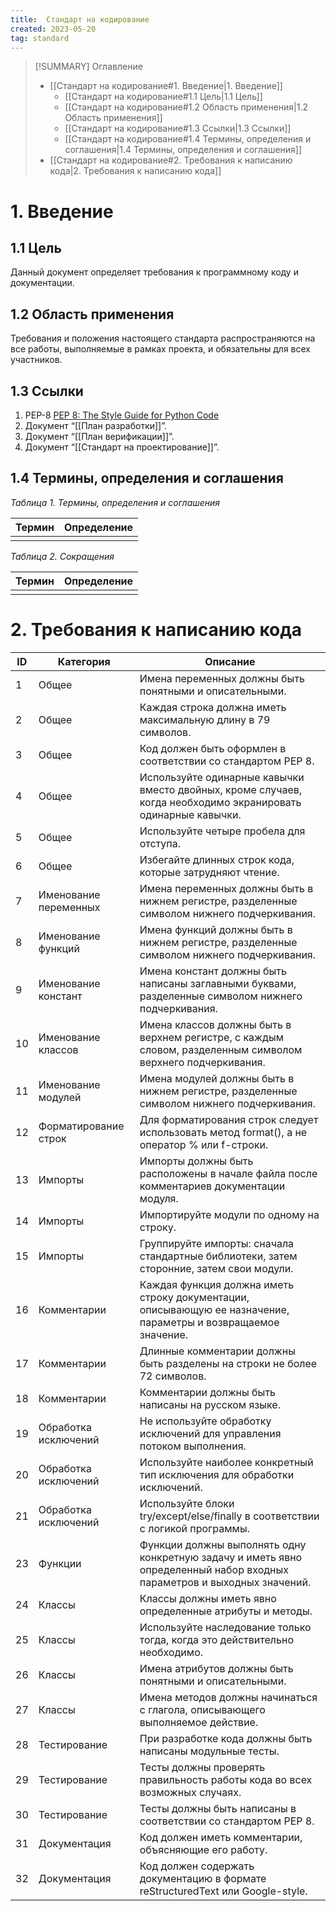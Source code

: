 ```yaml
---
title:  Стандарт на кодирование
created: 2023-05-20
tag: standard
---
```


>[!SUMMARY] Оглавление
>- [[Стандарт на кодирование#1. Введение|1. Введение]]
>    - [[Стандарт на кодирование#1.1 Цель|1.1 Цель]]
>    - [[Стандарт на кодирование#1.2 Область применения|1.2 Область применения]]
>    - [[Стандарт на кодирование#1.3 Ссылки|1.3 Ссылки]]
>    - [[Стандарт на кодирование#1.4 Термины, определения и соглашения|1.4 Термины, определения и соглашения]]
>- [[Стандарт на кодирование#2.  Требования к написанию кода|2.  Требования к написанию кода]]

# 1. Введение

## 1.1 Цель

Данный документ определяет требования к программному коду и документации.

## 1.2 Область применения

Требования и положения настоящего стандарта распространяются на все работы, выполняемые в рамках проекта, и обязательны для всех участников.

## 1.3 Ссылки

1.  PEP-8 [PEP 8: The Style Guide for Python Code](https://pep8.org/)
2.  Документ “[[План разработки]]”.
3.  Документ “[[План верификации]]”.
4.  Документ “[[Стандарт на проектирование]]”.


## 1.4 Термины, определения и соглашения

*Таблица 1. Термины, определения и соглашения*

| Термин | Определение |
| ------ | ----------- |
|        |             |

*Таблица 2. Сокращения*

| Термин | Определение |
| ------ | ----------- |
|        |             |

# 2.  Требования к написанию кода

| ID | Категория | Описание |
| --- | --- | --- |
| 1 | Общее | Имена переменных должны быть понятными и описательными. |
| 2 | Общее | Каждая строка должна иметь максимальную длину в 79 символов. |
| 3 | Общее | Код должен быть оформлен в соответствии со стандартом PEP 8. |
| 4 | Общее | Используйте одинарные кавычки вместо двойных, кроме случаев, когда необходимо экранировать одинарные кавычки. |
| 5 | Общее | Используйте четыре пробела для отступа. |
| 6 | Общее | Избегайте длинных строк кода, которые затрудняют чтение. |
| 7 | Именование переменных | Имена переменных должны быть в нижнем регистре, разделенные символом нижнего подчеркивания. |
| 8 | Именование функций | Имена функций должны быть в нижнем регистре, разделенные символом нижнего подчеркивания. |
| 9 | Именование констант | Имена констант должны быть написаны заглавными буквами, разделенные символом нижнего подчеркивания. |
| 10 | Именование классов | Имена классов должны быть в верхнем регистре, с каждым словом, разделенным символом верхнего подчеркивания. |
| 11 | Именование модулей | Имена модулей должны быть в нижнем регистре, разделенные символом нижнего подчеркивания. |
| 12 | Форматирование строк | Для форматирования строк следует использовать метод format(), а не оператор % или f-строки. |
| 13 | Импорты | Импорты должны быть расположены в начале файла после комментариев документации модуля. |
| 14 | Импорты | Импортируйте модули по одному на строку. |
| 15 | Импорты | Группируйте импорты: сначала стандартные библиотеки, затем сторонние, затем свои модули. |
| 16 | Комментарии | Каждая функция должна иметь строку документации, описывающую ее назначение, параметры и возвращаемое значение. |
| 17 | Комментарии | Длинные комментарии должны быть разделены на строки не более 72 символов. |
| 18 | Комментарии | Комментарии должны быть написаны на русском языке. |
| 19 | Обработка исключений | Не используйте обработку исключений для управления потоком выполнения. |
| 20 | Обработка исключений | Используйте наиболее конкретный тип исключения для обработки исключений. |
| 21 | Обработка исключений | Используйте блоки try/except/else/finally в соответствии с логикой программы. |
| 23 | Функции | Функции должны выполнять одну конкретную задачу и иметь явно определенный набор входных параметров и выходных значений. |
| 24 | Классы | Классы должны иметь явно определенные атрибуты и методы. |
| 25 | Классы | Используйте наследование только тогда, когда это действительно необходимо. |
| 26 | Классы | Имена атрибутов должны быть понятными и описательными. |
| 27 | Классы | Имена методов должны начинаться с глагола, описывающего выполняемое действие. |
| 28 | Тестирование | При разработке кода должны быть написаны модульные тесты. |
| 29 | Тестирование | Тесты должны проверять правильность работы кода во всех возможных случаях. |
| 30 | Тестирование | Тесты должны быть написаны в соответствии со стандартом PEP 8. |
| 31 | Документация | Код должен иметь комментарии, объясняющие его работу. |
| 32 | Документация | Код должен содержать документацию в формате reStructuredText или Google-style. |